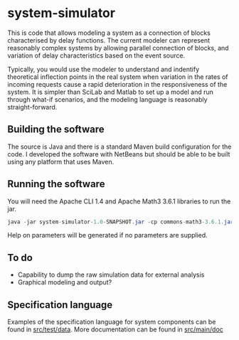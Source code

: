 # system-simulator
This is code that allows modeling a system as a connection of blocks characterised by delay functions. The current modeler can represent reasonably complex systems by allowing parallel connection of blocks, and variation of delay characteristics based on the event source.

Typically, you would use the modeler to understand and indentify theoretical inflection points in the real system when variation in the rates of incoming requests cause a rapid deterioration in the responsiveness of the system. It is simpler than SciLab and Matlab to set up a model and run through what-if scenarios, and the modeling language is reasonably straight-forward.
## Building the software
The source is Java and there is a standard Maven build configuration for the code. I developed the software with NetBeans but should be able to be built using any platform that uses Maven.
## Running the software
You will need the Apache CLI 1.4 and Apache Math3 3.6.1 libraries to run the jar.
```Java
java -jar system-simulator-1.0-SNAPSHOT.jar -cp commons-math3-3.6.1.jar:commons-cli-1.4.jar
```
Help on parameters will be generated if no parameters are supplied.
## To do
* Capability to dump the raw simulation data for external analysis
* Graphical modeling and output?

## Specification language
Examples of the specification language for system components can be found in [src/test/data](https://github.com/BandedHawk/system-simulator/blob/master/src/test/data "Examples"). More documentation can be found in [src/main/doc](https://github.com/BandedHawk/system-simulator/blob/master/src/main/doc "Language Introduction")
